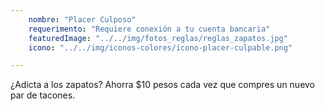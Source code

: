```yaml
---
    nombre: "Placer Culposo"
    requerimento: "Requiere conexión a tu cuenta bancaria"
    featuredImage: "../../img/fotos_reglas/reglas_zapatos.jpg"
    icono: "../../img/iconos-colores/icono-placer-culpable.png"

---
```


¿Adicta a los zapatos? Ahorra $10 pesos cada vez que compres un nuevo par de tacones.
